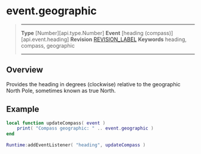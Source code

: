 
# event.geographic

> --------------------- ------------------------------------------------------------------------------------------
> __Type__              [Number][api.type.Number]
> __Event__             [heading (compass)][api.event.heading]
> __Revision__          [REVISION_LABEL](REVISION_URL)
> __Keywords__          heading, compass, geographic
> --------------------- ------------------------------------------------------------------------------------------

## Overview

Provides the heading in degrees (clockwise) relative to the geographic North Pole, sometimes known as true North.

## Example
 
``````lua
local function updateCompass( event )
    print( "Compass geographic: " .. event.geographic )
end
 
Runtime:addEventListener( "heading", updateCompass )
``````
